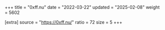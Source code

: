 +++
title = "0xff.nu"
date = "2022-03-22"
updated = "2025-02-08"
weight = 5602

[extra]
source = "https://0xff.nu/"
ratio = 72
size = 5
+++
